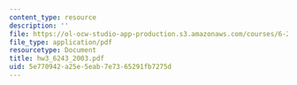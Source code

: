 ```yaml
---
content_type: resource
description: ''
file: https://ol-ocw-studio-app-production.s3.amazonaws.com/courses/6-243j-dynamics-of-nonlinear-systems-fall-2003/5e770942a25e5eab7e7365291fb7275d_hw3_6243_2003.pdf
file_type: application/pdf
resourcetype: Document
title: hw3_6243_2003.pdf
uid: 5e770942-a25e-5eab-7e73-65291fb7275d
---
```

